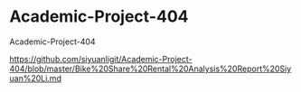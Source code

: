# Academic-Project-404
Academic-Project-404

https://github.com/siyuanligit/Academic-Project-404/blob/master/Bike%20Share%20Rental%20Analysis%20Report%20Siyuan%20Li.md
